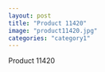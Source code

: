 ```yaml
---
layout: post
title: "Product 11420"
image: "product11420.jpg"
categories: "category1"
---
```

Product 11420
